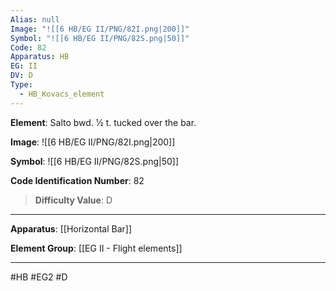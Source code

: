 ```yaml
---
Alias: null
Image: "![[6 HB/EG II/PNG/82I.png|200]]"
Symbol: "![[6 HB/EG II/PNG/82S.png|50]]"
Code: 82
Apparatus: HB
EG: II
DV: D
Type:
  - HB_Kovacs_element
---
```

**Element**: Salto bwd. 1⁄2 t. tucked over the bar.

**Image**:
![[6 HB/EG II/PNG/82I.png|200]]

**Symbol**:
![[6 HB/EG II/PNG/82S.png|50]]

**Code Identification Number**: 82

>**Difficulty Value**: D

___
**Apparatus**: [[Horizontal Bar]]

**Element Group**: [[EG II - Flight elements]]
___
#HB #EG2 #D
